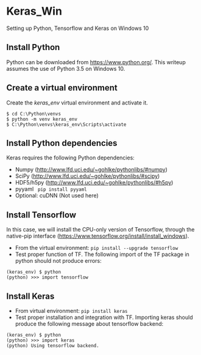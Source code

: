 # Keras_Win
Setting up Python, Tensorflow and Keras on Windows 10

## Install Python
Python can be downloaded from https://www.python.org/. This writeup assumes the use of Python 3.5 on Windows 10.

## Create a virtual environment
Create the *keras_env* virtual environment and activate it.
```
$ cd C:\Python\venvs
$ python -m venv keras_env
$ C:\Python\venvs\keras_env\Scripts\activate
```

## Install Python dependencies
Keras requires the following Python dependencies:
* Numpy (http://www.lfd.uci.edu/~gohlke/pythonlibs/#numpy)
* SciPy (http://www.lfd.uci.edu/~gohlke/pythonlibs/#scipy)
* HDF5/h5py (http://www.lfd.uci.edu/~gohlke/pythonlibs/#h5py)
* pyyaml ``` pip install pyyaml```
* Optional: cuDNN (Not used here)

## Install Tensorflow
In this case, we will install the CPU-only version of Tensorflow, through the native-pip interface (https://www.tensorflow.org/install/install_windows).
* From the virtual environment: ```pip install --upgrade tensorflow```
* Test proper function of TF. The following import of the TF package in python should not produce errors:
```
(keras_env) $ python
(python) >>> import tensorflow
```

## Install Keras
* From virtual environment: ```pip install keras```
* Test proper installation and integration with TF. Importing keras should produce the following message about tensorflow backend:
```
(keras_env) $ python
(python) >>> import keras
(python) Using tensorflow backend.
